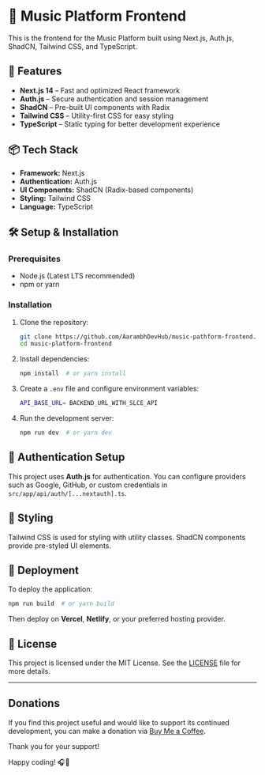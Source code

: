 # 🎵 Music Platform Frontend

This is the frontend for the Music Platform built using Next.js, Auth.js, ShadCN, Tailwind CSS, and TypeScript.

## 🚀 Features
- **Next.js 14** – Fast and optimized React framework
- **Auth.js** – Secure authentication and session management
- **ShadCN** – Pre-built UI components with Radix
- **Tailwind CSS** – Utility-first CSS for easy styling
- **TypeScript** – Static typing for better development experience

## 📦 Tech Stack
- **Framework:** Next.js
- **Authentication:** Auth.js
- **UI Components:** ShadCN (Radix-based components)
- **Styling:** Tailwind CSS
- **Language:** TypeScript

## 🛠️ Setup & Installation
### Prerequisites
- Node.js (Latest LTS recommended)
- npm or yarn

### Installation
1. Clone the repository:
   ```sh
   git clone https://github.com/AarambhDevHub/music-pathform-frontend.git
   cd music-platform-frontend
   ```
2. Install dependencies:
   ```sh
   npm install  # or yarn install
   ```
3. Create a `.env` file and configure environment variables:
   ```sh
   API_BASE_URL= BACKEND_URL_WITH_SLCE_API
   ```
4. Run the development server:
   ```sh
   npm run dev  # or yarn dev
   ```

## 🔐 Authentication Setup
This project uses **Auth.js** for authentication. You can configure providers such as Google, GitHub, or custom credentials in `src/app/api/auth/[...nextauth].ts`.

## 🎨 Styling
Tailwind CSS is used for styling with utility classes. ShadCN components provide pre-styled UI elements.

## 🚀 Deployment
To deploy the application:
```sh
npm run build  # or yarn build
```
Then deploy on **Vercel**, **Netlify**, or your preferred hosting provider.

## 📜 License
This project is licensed under the MIT License. See the [LICENSE](./LICENSE) file for more details.

---

## Donations

If you find this project useful and would like to support its continued development, you can make a donation via [Buy Me a Coffee](https://buymeacoffee.com/aarambhdevhub).

Thank you for your support!

Happy coding! 🎧🚀
